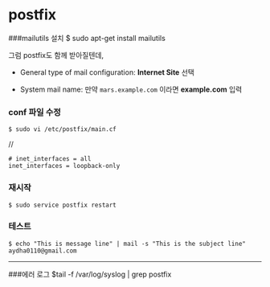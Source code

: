 # postfix

###mailutils 설치
    $ sudo apt-get install mailutils

그럼 postfix도 함께 받아질텐데,
 
- General type of mail configuration: **Internet Site** 선택

- System mail name: 만약 `mars.example.com` 이라면 **example.com** 입력

### conf 파일 수정
    $ sudo vi /etc/postfix/main.cf
//

    # inet_interfaces = all
    inet_interfaces = loopback-only


### 재시작
    $ sudo service postfix restart

### 테스트
    $ echo "This is message line" | mail -s "This is the subject line" aydha0110@gmail.com

----
###에러 로그
    $tail -f /var/log/syslog | grep postfix